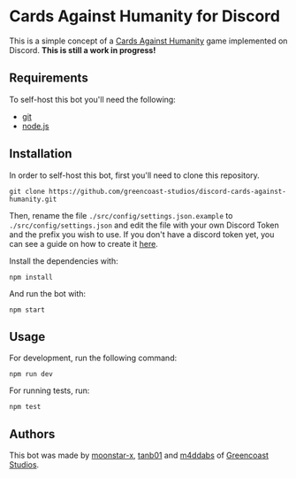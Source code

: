 # Cards Against Humanity for Discord

This is a simple concept of a [Cards Against Humanity](https://cardsagainsthumanity.com/) game implemented on Discord.
**This is still a work in progress!**

## Requirements

To self-host this bot you'll need the following:

* [git](https://git-scm.com/)
* [node.js](https://nodejs.org/en/)

## Installation

In order to self-host this bot, first you'll need to clone this repository.

    git clone https://github.com/greencoast-studios/discord-cards-against-humanity.git
  
Then, rename the file `./src/config/settings.json.example` to `./src/config/settings.json` and edit the file with your own Discord Token and the prefix you wish to use. If you don't have a discord token yet, you can see a guide on how to create it [here](https://github.com/moonstar-x/discord-downtime-notifier/wiki).

Install the dependencies with:

    npm install
  
And run the bot with:

    npm start

## Usage

For development, run the following command:

    npm run dev

For running tests, run:

    npm test

## Authors

This bot was made by [moonstar-x](https://github.com/moonstar-x), [tanb01](https://github.com/tanb01) and [m4ddabs](https://github.com/m4ddabs) of [Greencoast Studios](https://github.com/greencoast-studios).
